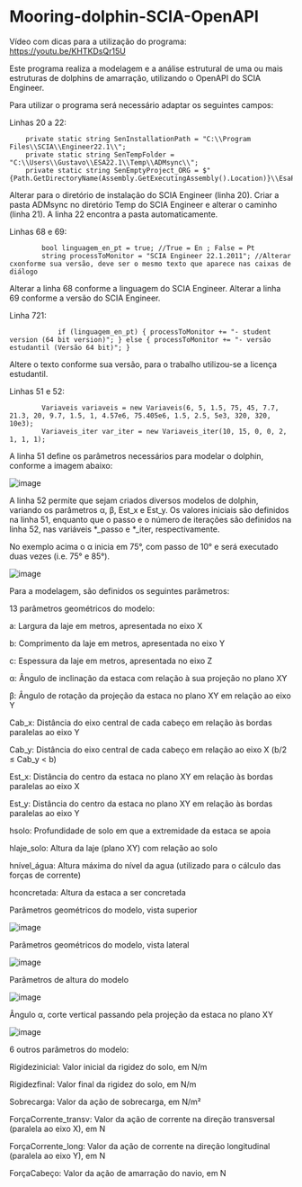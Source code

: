 # Mooring-dolphin-SCIA-OpenAPI


Vídeo com dicas para a utilização do programa: https://youtu.be/KHTKDsQr15U


Este programa realiza a modelagem e a análise estrutural de uma ou mais estruturas de dolphins de amarração, utilizando o OpenAPI do SCIA Engineer. 

Para utilizar o programa será necessário adaptar os seguintes campos:

Linhas 20 a 22:

        private static string SenInstallationPath = "C:\\Program Files\\SCIA\\Engineer22.1\\";
        private static string SenTempFolder = "C:\\Users\\Gustavo\\ESA22.1\\Temp\\ADMsync\\";
        private static string SenEmptyProject_ORG = $"{Path.GetDirectoryName(Assembly.GetExecutingAssembly().Location)}\\EsaProjects\\EmptyProject22.1.esad";

Alterar para o diretório de instalação do SCIA Engineer (linha 20).
Criar a pasta ADMsync no diretório Temp do SCIA Engineer e alterar o caminho (linha 21).
A linha 22 encontra a pasta automaticamente.

Linhas 68 e 69:

            bool linguagem_en_pt = true; //True = En ; False = Pt
            string processToMonitor = "SCIA Engineer 22.1.2011"; //Alterar cxonforme sua versão, deve ser o mesmo texto que aparece nas caixas de diálogo

Alterar a linha 68 conforme a linguagem do SCIA Engineer.
Alterar a linha 69 conforme a versão do SCIA Engineer.

Linha 721:

                if (linguagem_en_pt) { processToMonitor += "- student version (64 bit version)"; } else { processToMonitor += "- versão estudantil (Versão 64 bit)"; }
                
Altere o texto conforme sua versão, para o trabalho utilizou-se a licença estudantil.

Linhas 51 e 52:

            Variaveis variaveis = new Variaveis(6, 5, 1.5, 75, 45, 7.7, 21.3, 20, 9.7, 1.5, 1, 4.57e6, 75.405e6, 1.5, 2.5, 5e3, 320, 320, 10e3);
            Variaveis_iter var_iter = new Variaveis_iter(10, 15, 0, 0, 2, 1, 1, 1);

A linha 51 define os parâmetros necessários para modelar o dolphin, conforme a imagem abaixo:

![image](https://github.com/AltTabo/Mooring-dolphin-SCIA-OpenAPI/assets/141842536/e2c0abb0-7348-40e7-b3a6-2bcd28dcee2a)

A linha 52 permite que sejam criados diversos modelos de dolphin, variando os parâmetros α, β, Est_x e Est_y. Os valores iniciais são definidos na linha 51, enquanto que o passo e o número de iterações são definidos na linha 52, nas variáveis *_passo e *_iter, respectivamente.

No exemplo acima o α inicia em 75°, com passo de 10° e será executado duas vezes (i.e. 75° e 85°).

![image](https://github.com/AltTabo/Mooring-dolphin-SCIA-OpenAPI/assets/141842536/079fd37c-95e1-45a7-b658-3c744066271e)


Para a modelagem, são definidos os seguintes parâmetros:



13 parâmetros geométricos do modelo:

a:	Largura da laje em metros, apresentada no eixo X

b:	Comprimento da laje em metros, apresentada no eixo Y

c:	Espessura da laje em metros, apresentada no eixo Z

α:	Ângulo de inclinação da estaca com relação à sua projeção no plano XY

β:	Ângulo de rotação da projeção da estaca no plano XY em relação ao eixo Y

Cab_x:	Distância do eixo central de cada cabeço em relação às bordas paralelas ao eixo Y

Cab_y:	Distância do eixo central de cada cabeço em relação ao eixo X (b/2 ≤ Cab_y < b)

Est_x:	Distância do centro da estaca no plano XY em relação às bordas paralelas ao eixo X

Est_y:	Distância do centro da estaca no plano XY em relação às bordas paralelas ao eixo Y

hsolo:	Profundidade de solo em que a extremidade da estaca se apoia

hlaje_solo:	Altura da laje (plano XY) com relação ao solo

hnível_água:	Altura máxima do nível da agua (utilizado para o cálculo das forças de corrente)

hconcretada:	Altura da estaca a ser concretada


Parâmetros geométricos do modelo, vista superior

![image](https://github.com/AltTabo/Mooring-dolphin-SCIA-OpenAPI/assets/141842536/13ac3e8b-89cb-4181-aca2-3d4a71d50acc)

Parâmetros geométricos do modelo, vista lateral

![image](https://github.com/AltTabo/Mooring-dolphin-SCIA-OpenAPI/assets/141842536/0d64e376-a6b4-4464-b6d3-67e6bf601bcb)

Parâmetros de altura do modelo

![image](https://github.com/AltTabo/Mooring-dolphin-SCIA-OpenAPI/assets/141842536/128a3b07-71d8-4be1-a65c-fc5217b7e52c)

Ângulo α, corte vertical passando pela projeção da estaca no plano XY

![image](https://github.com/AltTabo/Mooring-dolphin-SCIA-OpenAPI/assets/141842536/a2ee55b5-5fca-438d-b240-63c96c371497)

6 outros parâmetros do modelo:

Rigidezinicial:	Valor inicial da rigidez do solo, em N/m

Rigidezfinal:	Valor final da rigidez do solo, em N/m

Sobrecarga:	Valor da ação de sobrecarga, em N/m² 

ForçaCorrente_transv:	Valor da ação de corrente na direção transversal (paralela ao eixo X), em N

ForçaCorrente_long:	Valor da ação de corrente na direção longitudinal (paralela ao eixo Y), em N

ForçaCabeço:	Valor da ação de amarração do navio, em N





